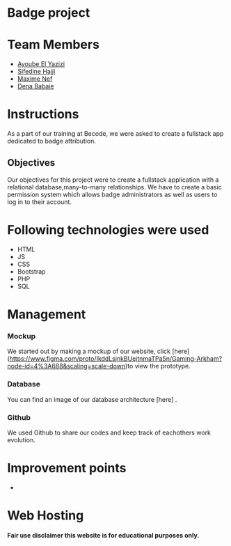 # Badge project

# Team Members

- [Ayoube El Yazizi](https://github.com/ayoubelyazizi)
- [Sifedine Hajji](https://github.com/Sifedine-Hajji)
- [Maxime Nef](https://github.com/MaximeNef)
- [Dena Babaie](https://github.com/denababaie)

# Instructions

As a part of our training at Becode, we were asked to create a fullstack app dedicated to badge attribution.

## Objectives

Our objectives for this project were to create a fullstack application with a relational database,many-to-many relationships.
We have to create a basic permission system which allows badge administrators as well as users to log in to their account.

# Following technologies were used

* HTML
* JS
* CSS
* Bootstrap
* PHP
* SQL

# Management

### Mockup
We started out by making a mockup of our website, click [here] (https://www.figma.com/proto/IkddLsjnkBUejtnmaTPa5n/Gaming-Arkham?node-id=4%3A688&scaling=scale-down)to view the prototype.

### Database
You can find an image of our database architecture [here] .


### Github

We used Github to share our codes and keep track of eachothers work evolution.


# Improvement points


* 


# Web Hosting

#### Fair use disclaimer this website is for educational purposes only.
